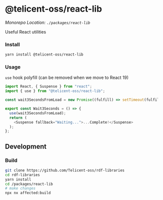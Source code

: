 # @telicent-oss/react-lib

*Monorepo Location: `./packages/react-lib`*

Useful React utilities

### Install

```bash
yarn install @telicent-oss/react-lib
```

### Usage

`use` hook polyfill (can be removed when we move to React 19)
```js
import React, { Suspense } from "react";
import { use } from "@telicent-oss/react-lib";

const wait3SecondsFromLoad = new Promise((fulfill) => setTimeout(fulfill, 3000));

export const Wait3Seconds = () => {
  use(wait3SecondsFromLoad);
  return (
    <Suspense fallback="Waiting...">...Complete!</Suspense>
  );
};
```

## Development

### Build

```bash
git clone https://github.com/Telicent-oss/rdf-libraries
cd rdf-libraries
yarn install
cd /packages/react-lib
# make changes
npx nx affected:build
```
